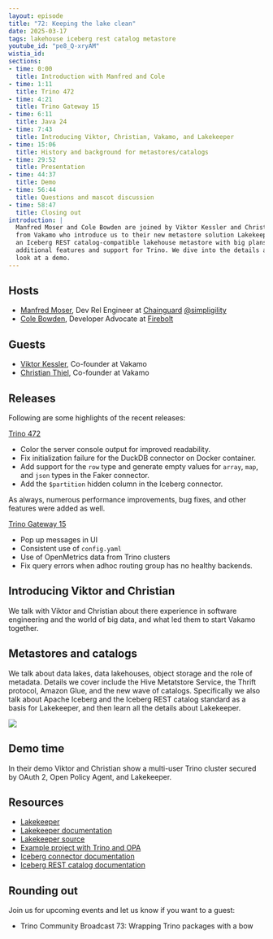 ```yaml
---
layout: episode
title: "72: Keeping the lake clean"
date: 2025-03-17
tags: lakehouse iceberg rest catalog metastore
youtube_id: "pe8_Q-xryAM"
wistia_id:
sections:
- time: 0:00
  title: Introduction with Manfred and Cole
- time: 1:11
  title: Trino 472
- time: 4:21
  title: Trino Gateway 15
- time: 6:11
  title: Java 24
- time: 7:43
  title: Introducing Viktor, Christian, Vakamo, and Lakekeeper
- time: 15:06
  title: History and background for metastores/catalogs
- time: 29:52
  title: Presentation
- time: 44:37
  title: Demo
- time: 56:44
  title: Questions and mascot discussion
- time: 58:47
  title: Closing out
introduction: |
  Manfred Moser and Cole Bowden are joined by Viktor Kessler and Christian Thiel
  from Vakamo who introduce us to their new metastore solution Lakekeeper. It is
  an Iceberg REST catalog-compatible lakehouse metastore with big plans for
  additional features and support for Trino. We dive into the details and have a
  look at a demo.
---
```


## Hosts

* [Manfred Moser](https://www.linkedin.com/in/manfredmoser), Dev Rel Engineer
  at [Chainguard](https://chainguard.dev)
  [@simpligility](https://x.com/simpligility)
* [Cole Bowden](https://www.linkedin.com/in/cole-m-bowden), Developer Advocate
  at [Firebolt](https://www.firebolt.io/) 
  
## Guests

* [Viktor Kessler](https://www.linkedin.com/in/viktor-kessler), Co-founder at Vakamo
* [Christian Thiel](https://www.linkedin.com/in/thielc), Co-founder at Vakamo

## Releases

Following are some highlights of the recent releases:

[Trino 472]({{site.baseurl}}/docs/current/release/release-472.html)

* Color the server console output for improved readability.
* Fix initialization failure for the DuckDB connector on Docker container.
* Add support for the `row` type and generate empty values for `array`, `map`,
  and `json` types in the Faker connector.
* Add the `$partition` hidden column in the Iceberg connector.

As always, numerous performance improvements, bug fixes, and other features were
added as well.

[Trino Gateway 15](https://trinodb.github.io/trino-gateway/release-notes/#15)

* Pop up messages in UI
* Consistent use of `config.yaml`
* Use of OpenMetrics data from Trino clusters
* Fix query errors when adhoc routing group has no healthy backends.

## Introducing Viktor and Christian

We talk with Viktor and Christian about there experience in software engineering
and the world of big data, and what led them to start Vakamo together.

## Metastores and catalogs

We talk about data lakes, data lakehouses, object storage and the role of
metadata. Details we cover include the Hive Metatstore Service, the Thrift
protocol, Amazon Glue, and the new wave of catalogs. Specifically we also talk
about Apache Iceberg and the Iceberg REST catalog standard as a basis for
Lakekeeper, and then learn all the details about Lakekeeper.

<img src="{{site.baseurl}}/assets/images/logos/lakekeeper-small.png">

## Demo time

In their demo Viktor and Christian show a multi-user Trino cluster secured by
OAuth 2, Open Policy Agent, and Lakekeeper.

## Resources

* [Lakekeeper](https://lakekeeper.io/)
* [Lakekeeper documentation](https://docs.lakekeeper.io/)
* [Lakekeeper source](https://github.com/lakekeeper/lakekeeper)
* [Example project with Trino and OPA](https://github.com/lakekeeper/lakekeeper/tree/main/examples/trino-opa)
* [Iceberg connector documentation]({{site.baserurl}}/docs/current/connector/iceberg.html)
* [Iceberg REST catalog documentation]({{site.baseurl}}/docs/current/object-storage/metastores.html#rest-catalog)

## Rounding out

Join us for upcoming events and let us know if you want to a guest:

* Trino Community Broadcast 73: Wrapping Trino packages with a bow

